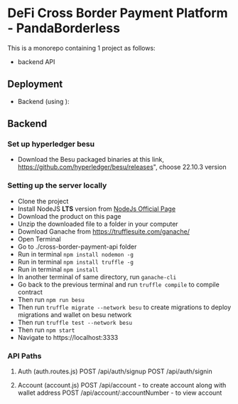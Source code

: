 # DeFi Cross Border Payment Platform - PandaBorderless

This is a monorepo containing 1 project as follows:
- backend API

## Deployment
- Backend (using ): 

## Backend

### Set up hyperledger besu
- Download the Besu packaged binaries at this link, https://github.com/hyperledger/besu/releases", choose 22.10.3 version


### Setting up the server locally
- Clone the project
- Install NodeJS **LTS** version from <a href="https://nodejs.org/en/download/">NodeJs Official Page</a>
- Download the product on this page
- Unzip the downloaded file to a folder in your computer
- Download Ganache from https://trufflesuite.com/ganache/
- Open Terminal
- Go to ./cross-border-payment-api folder
- Run in terminal `npm install nodemon -g`
- Run in terminal `npm install truffle -g`
- Run in terminal `npm install`
- In another terminal of same directory, run ```ganache-cli```
- Go back to the previous terminal and run ```truffle compile``` to compile contract
- Then run ```npm run besu```
- Then run ```truffle migrate --network besu``` to create migrations to deploy migrations and wallet on besu network
- Then run ```truffle test --network besu```
- Then run `npm start`
- Navigate to https://localhost:3333

### API Paths

1. Auth (auth.routes.js)
POST /api/auth/signup
POST /api/auth/signin

2. Account (account.js)
POST /api/account - to create account along with wallet address
POST /api/account/:accountNumber - to view account
